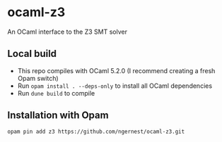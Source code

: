 # ocaml-z3

An OCaml interface to the Z3 SMT solver

## Local build 
- This repo compiles with OCaml 5.2.0 (I recommend creating a fresh Opam switch)
- Run `opam install . --deps-only` to install all OCaml dependencies
- Run `dune build` to compile

## Installation with Opam
```
opam pin add z3 https://github.com/ngernest/ocaml-z3.git
```
